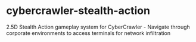 # cybercrawler-stealth-action
2.5D Stealth Action gameplay system for CyberCrawler - Navigate through corporate environments to access terminals for network infiltration
